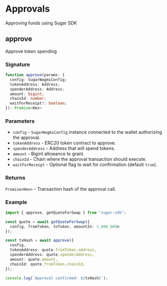 # Approvals

Approving funds using Sugar SDK

## approve

Approve token spending

### Signature

```typescript
function approve(params: {
  config: SugarWagmiConfig;
  tokenAddress: Address;
  spenderAddress: Address;
  amount: bigint;
  chainId: number;
  waitForReceipt?: boolean;
}): Promise<Hex>
```

### Parameters

- `config` - `SugarWagmiConfig` instance connected to the wallet authorizing the approval.
- `tokenAddress` - ERC20 token contract to approve.
- `spenderAddress` - Address that will spend tokens. 
- `amount` - Bigint allowance to grant.
- `chainId` - Chain where the approval transaction should execute.
- `waitForReceipt` - Optional flag to wait for confirmation (default `true`).

### Returns

`Promise<Hex>` - Transaction hash of the approval call.

### Example

```typescript
import { approve, getQuoteForSwap } from "sugar-sdk";

const quote = await getQuoteForSwap({
  config, fromToken, toToken, amountIn: 1_000_000n
});

const txHash = await approve({
  config,
  tokenAddress: quote.fromToken.address,
  spenderAddress: quote.spenderAddress,
  amount: quote.amount,
  chainId: quote.fromToken.chainId,
});

console.log(`Approval confirmed: ${txHash}`);
```
